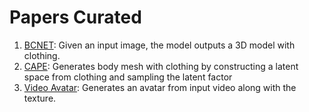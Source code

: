 # Papers Curated
1. [BCNET](https://arxiv.org/pdf/2004.00214.pdf): Given an input image, the model outputs a 3D model with clothing.
2. [CAPE](http://virtualhumans.mpi-inf.mpg.de/mgn/): Generates body mesh with clothing by constructing a latent space from clothing and sampling the latent factor
3. [Video Avatar](http://gvv.mpi-inf.mpg.de/projects/wxu/VideoAvatar/): Generates an avatar from input video along with the texture.
